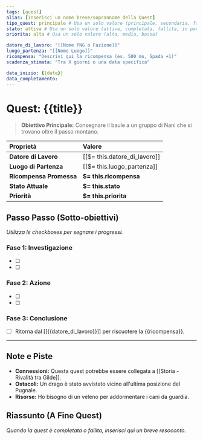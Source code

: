 ```yaml
---
tags: [quest] 
alias: [Inserisci un nome breve/soprannome della Quest]
tipo_quest: principale # Usa un solo valore (principale, secondaria, fazione)
stato: attiva # Usa un solo valore (attiva, completata, fallita, in pausa)
priorita: alta # Usa un solo valore (alta, media, bassa)

datore_di_lavoro: "[[Nome PNG o Fazione]]"
luogo_partenza: "[[Nome Luogo]]"
ricompensa: "Descrivi qui la ricompensa (es. 500 mo, Spada +1)"
scadenza_stimata: "Tra X giorni o una data specifica" 

data_inizio: {{date}}
data_completamento: 
---
```

# Quest: {{title}}

> **Obiettivo Principale:** Consegnare il baule a un gruppo di Nani che si trovano oltre il passo montano.

| Proprietà | Valore |
| :--- | :--- |
| **Datore di Lavoro** | [[$= this.datore_di_lavoro]] |
| **Luogo di Partenza** | [[$= this.luogo_partenza]] |
| **Ricompensa Promessa** | **$= this.ricompensa** |
| **Stato Attuale** | **$= this.stato** | 
| **Priorità** | **$= this.priorita** |

## Passo Passo (Sotto-obiettivi)
*Utilizza le checkboxes per segnare i progressi.*

### Fase 1: Investigazione
- [ ] 
- [ ] 

### Fase 2: Azione
- [ ] 
- [ ] 

### Fase 3: Conclusione
- [ ] Ritorna dal [[{{datore_di_lavoro}}]] per riscuotere la {{ricompensa}}.

---

## Note e Piste

* **Connessioni:** Questa quest potrebbe essere collegata a [[Storia - Rivalità tra Gilde]].
* **Ostacoli:** Un drago è stato avvistato vicino all'ultima posizione del Pugnale.
* **Risorse:** Ho bisogno di un veleno per addormentare i cani da guardia.

## Riassunto (A Fine Quest)
*Quando la quest è completata o fallita, inserisci qui un breve resoconto.*